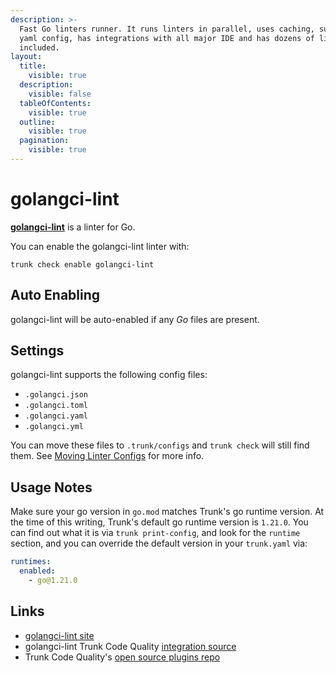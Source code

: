 ```yaml
---
description: >-
  Fast Go linters runner. It runs linters in parallel, uses caching, supports
  yaml config, has integrations with all major IDE and has dozens of linters
  included.
layout:
  title:
    visible: true
  description:
    visible: false
  tableOfContents:
    visible: true
  outline:
    visible: true
  pagination:
    visible: true
---
```


# golangci-lint

[**golangci-lint**](https://github.com/golangci/golangci-lint) is a linter for Go.

You can enable the golangci-lint linter with:

```shell
trunk check enable golangci-lint
```

## Auto Enabling

golangci-lint will be auto-enabled if any _Go_ files are present.

## Settings

golangci-lint supports the following config files:

* `.golangci.json`
* `.golangci.toml`
* `.golangci.yaml`
* `.golangci.yml`

You can move these files to `.trunk/configs` and `trunk check` will still find them. See [Moving Linter Configs](broken-reference) for more info.

## Usage Notes

Make sure your go version in `go.mod` matches Trunk's go runtime version. At the time of this writing, Trunk's default go runtime version is `1.21.0`. You can find out what it is via `trunk print-config`, and look for the `runtime` section, and you can override the default version in your `trunk.yaml` via:

```yaml
runtimes:
  enabled:
    - go@1.21.0
```

## Links

* [golangci-lint site](https://github.com/golangci/golangci-lint)
* golangci-lint Trunk Code Quality [integration source](https://github.com/trunk-io/plugins/tree/main/linters/golangci-lint)
* Trunk Code Quality's [open source plugins repo](https://github.com/trunk-io/plugins/tree/main)
